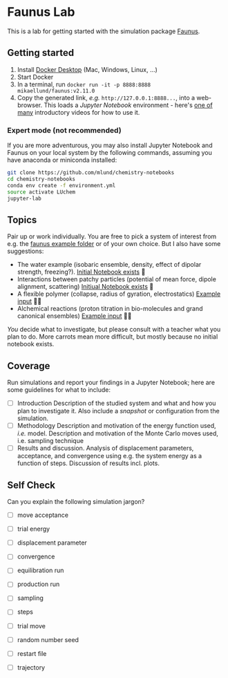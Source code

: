 # Faunus Lab

This is a lab for getting started with the simulation package [Faunus](https://faunus.readthedocs.io).

## Getting started

1. Install [Docker Desktop](https://www.docker.com/products/docker-desktop) (Mac, Windows, Linux, ...)
2. Start Docker
3. In a terminal, run `docker run -it -p 8888:8888 mikaellund/faunus:v2.11.0`
4. Copy the generated link, _e.g._ `http://127.0.0.1:8888...`, into a web-browser.
   This loads a _Jupyter Notebook_ environment - here's
   [one of many](https://www.youtube.com/watch?v=jZ952vChhuI) introductory videos for how to use it.

### Expert mode (not recommended)
If you are more adventurous, you may also install Jupyter Notebook and Faunus
on your local system by the following commands, assuming you have anaconda or miniconda installed:

~~~ bash
git clone https://github.com/mlund/chemistry-notebooks
cd chemistry-notebooks
conda env create -f environment.yml
source activate LUchem
jupyter-lab
~~~

## Topics

Pair up or work individually.
You are free to pick a system of interest from e.g. the
[faunus example folder](https://github.com/mlund/faunus/tree/master/examples) or of your own choice.
But I also have some suggestions:

- The water example (isobaric ensemble, density, effect of dipolar strength, freezing?).
  [Initial Notebook exists](https://github.com/mlund/chemistry-notebooks/tree/master/liquid-monte-carlo) 🥕
- Interactions between patchy particles (potential of mean force, dipole alignment, scattering)
  [Initiual Notebook exists](https://github.com/mlund/chemistry-notebooks/tree/master/patchy-particle-interactions) 🥕
- A flexible polymer (collapse, radius of gyration, electrostatics)
  [Example input](https://github.com/mlund/faunus/blob/master/examples/polymers/polymers.yml) 🥕🥕
- Alchemical reactions (proton titration in bio-molecules and grand canonical ensembles)
  [Example input](https://github.com/mlund/faunus/blob/master/examples/fasta-titration.yml) 🥕🥕

*You* decide what to investigate, but please consult with a teacher what you plan to do.
More carrots mean more difficult, but mostly because no initial notebook exists.

## Coverage

Run simulations and report your findings in a Jupyter Notebook; here are some guidelines for what to include:
- [ ] Introduction
      Description of the studied system and what and how you plan to investigate it. Also include a <em>snapshot</em> or configuration from the simulation.
- [ ] Methodology
      Description and motivation of the energy function used, _i.e._ model.
      Description and motivation of the Monte Carlo moves used, i.e. sampling technique
- [ ] Results and discussion.
      Analysis of displacement parameters, acceptance, and convergence using e.g. the
      system energy as a function of steps. Discussion of results incl. plots.

## Self Check
  
Can you explain the following simulation jargon?
  
- [ ] move acceptance
- [ ] trial energy
- [ ] displacement parameter
- [ ] convergence
- [ ] equilibration run
- [ ] production run
- [ ] sampling
- [ ] steps
- [ ] trial move
- [ ] random number seed
- [ ] restart file
- [ ] trajectory
  
